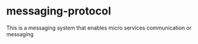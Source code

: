 # messaging-protocol
This is a messaging system that enables micro services communication or messaging
